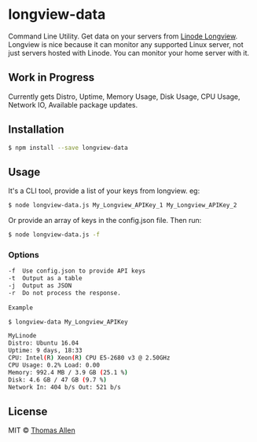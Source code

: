 # longview-data 

Command Line Utility. Get data on your servers from [Linode Longview](https://www.linode.com/longview).
Longview is nice because it can monitor any supported Linux server, not just servers hosted with Linode. You can monitor your home server with it. 

## Work in Progress

Currently gets Distro, Uptime, Memory Usage, Disk Usage, CPU Usage, Network IO, Available package updates. 

## Installation

```sh
$ npm install --save longview-data
```

## Usage

It's a CLI tool, provide a list of your keys from longview. eg:

```sh
$ node longview-data.js My_Longview_APIKey_1 My_Longview_APIKey_2

```

Or provide an array of keys in the config.json file. Then run: 

```sh
$ node longview-data.js -f

```

### Options
```sh
-f  Use config.json to provide API keys
-t  Output as a table
-j  Output as JSON
-r  Do not process the response.
 
Example

$ longview-data My_Longview_APIKey

MyLinode
Distro: Ubuntu 16.04
Uptime: 9 days, 18:33
CPU: Intel(R) Xeon(R) CPU E5-2680 v3 @ 2.50GHz
CPU Usage: 0.2% Load: 0.00
Memory: 992.4 MB / 3.9 GB (25.1 %)
Disk: 4.6 GB / 47 GB (9.7 %)
Network In: 404 b/s Out: 521 b/s

```

## License

MIT © [Thomas Allen](http://telega.org)


